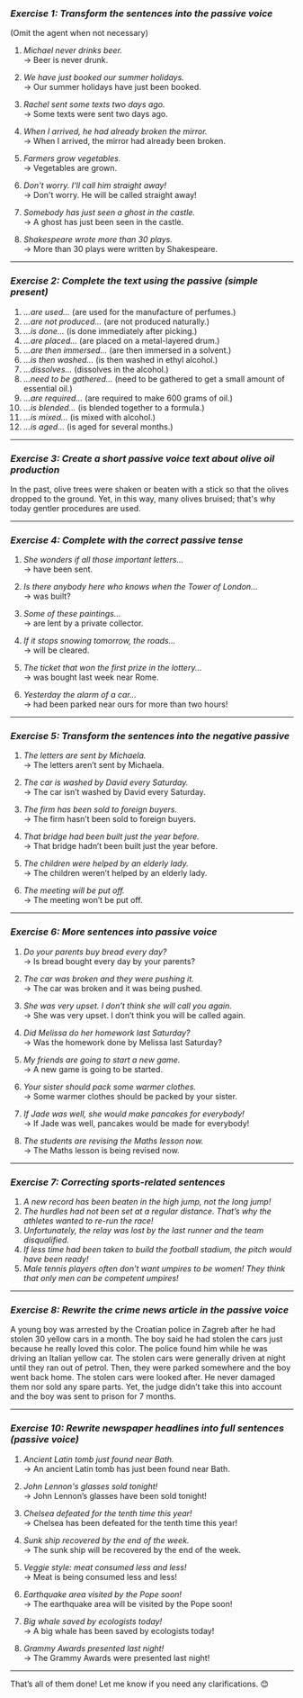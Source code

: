 

### *Exercise 1: Transform the sentences into the passive voice*  
(Omit the agent when not necessary)  

1. *Michael never drinks beer.*  
   → Beer is never drunk.  

2. *We have just booked our summer holidays.*  
   → Our summer holidays have just been booked.  

3. *Rachel sent some texts two days ago.*  
   → Some texts were sent two days ago.  

4. *When I arrived, he had already broken the mirror.*  
   → When I arrived, the mirror had already been broken.  

5. *Farmers grow vegetables.*  
   → Vegetables are grown.  

6. *Don't worry. I'll call him straight away!*  
   → Don't worry. He will be called straight away!  

7. *Somebody has just seen a ghost in the castle.*  
   → A ghost has just been seen in the castle.  

8. *Shakespeare wrote more than 30 plays.*  
   → More than 30 plays were written by Shakespeare.  

---

### *Exercise 2: Complete the text using the passive (simple present)*  

1. *...are used...* (are used for the manufacture of perfumes.)  
2. *...are not produced...* (are not produced naturally.)  
3. *...is done...* (is done immediately after picking.)  
4. *...are placed...* (are placed on a metal-layered drum.)  
5. *...are then immersed...* (are then immersed in a solvent.)  
6. *...is then washed...* (is then washed in ethyl alcohol.)  
7. *...dissolves...* (dissolves in the alcohol.)  
8. *...need to be gathered...* (need to be gathered to get a small amount of essential oil.)  
9. *...are required...* (are required to make 600 grams of oil.)  
10. *...is blended...* (is blended together to a formula.)  
11. *...is mixed...* (is mixed with alcohol.)  
12. *...is aged...* (is aged for several months.)  

---

### *Exercise 3: Create a short passive voice text about olive oil production*  
In the past, olive trees were shaken or beaten with a stick so that the olives dropped to the ground. Yet, in this way, many olives bruised; that's why today gentler procedures are used.  

---

### *Exercise 4: Complete with the correct passive tense*  

1. *She wonders if all those important letters...*  
   → have been sent.  

2. *Is there anybody here who knows when the Tower of London...*  
   → was built?  

3. *Some of these paintings...*  
   → are lent by a private collector.  

4. *If it stops snowing tomorrow, the roads...*  
   → will be cleared.  

5. *The ticket that won the first prize in the lottery...*  
   → was bought last week near Rome.  

6. *Yesterday the alarm of a car...*  
   → had been parked near ours for more than two hours!  

---

### *Exercise 5: Transform the sentences into the negative passive*  

1. *The letters are sent by Michaela.*  
   → The letters aren’t sent by Michaela.  

2. *The car is washed by David every Saturday.*  
   → The car isn’t washed by David every Saturday.  

3. *The firm has been sold to foreign buyers.*  
   → The firm hasn’t been sold to foreign buyers.  

4. *That bridge had been built just the year before.*  
   → That bridge hadn’t been built just the year before.  

5. *The children were helped by an elderly lady.*  
   → The children weren’t helped by an elderly lady.  

6. *The meeting will be put off.*  
   → The meeting won’t be put off.  

---

### *Exercise 6: More sentences into passive voice*  

1. *Do your parents buy bread every day?*  
   → Is bread bought every day by your parents?  

2. *The car was broken and they were pushing it.*  
   → The car was broken and it was being pushed.  

3. *She was very upset. I don’t think she will call you again.*  
   → She was very upset. I don’t think you will be called again.  

4. *Did Melissa do her homework last Saturday?*  
   → Was the homework done by Melissa last Saturday?  

5. *My friends are going to start a new game.*  
   → A new game is going to be started.  

6. *Your sister should pack some warmer clothes.*  
   → Some warmer clothes should be packed by your sister.  

7. *If Jade was well, she would make pancakes for everybody!*  
   → If Jade was well, pancakes would be made for everybody!  

8. *The students are revising the Maths lesson now.*  
   → The Maths lesson is being revised now.  

---

### *Exercise 7: Correcting sports-related sentences*  

1. *A new record has been beaten in the high jump, not the long jump!*  
2. *The hurdles had not been set at a regular distance. That’s why the athletes wanted to re-run the race!*  
3. *Unfortunately, the relay was lost by the last runner and the team disqualified.*  
4. *If less time had been taken to build the football stadium, the pitch would have been ready!*  
5. *Male tennis players often don’t want umpires to be women! They think that only men can be competent umpires!*  

---

### *Exercise 8: Rewrite the crime news article in the passive voice*  

A young boy was arrested by the Croatian police in Zagreb after he had stolen 30 yellow cars in a month. The boy said he had stolen the cars just because he really loved this color. The police found him while he was driving an Italian yellow car. The stolen cars were generally driven at night until they ran out of petrol. Then, they were parked somewhere and the boy went back home. The stolen cars were looked after. He never damaged them nor sold any spare parts. Yet, the judge didn’t take this into account and the boy was sent to prison for 7 months.  

---

### *Exercise 10: Rewrite newspaper headlines into full sentences (passive voice)*  

1. *Ancient Latin tomb just found near Bath.*  
   → An ancient Latin tomb has just been found near Bath.  

2. *John Lennon's glasses sold tonight!*  
   → John Lennon’s glasses have been sold tonight!  

3. *Chelsea defeated for the tenth time this year!*  
   → Chelsea has been defeated for the tenth time this year!  

4. *Sunk ship recovered by the end of the week.*  
   → The sunk ship will be recovered by the end of the week.  

5. *Veggie style: meat consumed less and less!*  
   → Meat is being consumed less and less!  

6. *Earthquake area visited by the Pope soon!*  
   → The earthquake area will be visited by the Pope soon!  

7. *Big whale saved by ecologists today!*  
   → A big whale has been saved by ecologists today!  

8. *Grammy Awards presented last night!*  
   → The Grammy Awards were presented last night!  

---

That’s all of them done! Let me know if you need any clarifications. 😊